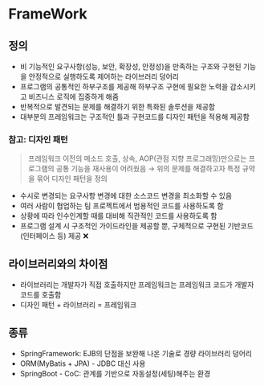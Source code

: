 # FrameWork

## 정의

- 비 기능적인 요구사항(성능, 보안, 확장성, 안정성)을 만족하는 구조와 구현된 기능을 안정적으로 실행하도록 제어하는 라이브러리 덩어리
- 프로그램의 공통적인 하부구조를 제공해 하부구조 구현에 필요한 노력을 감소시키고 비즈니스 로직에 집중하게 해줌
- 반복적으로 발견되는 문제를 해결하기 위한 특화된 솔루션을 제공함
- 대부분의 프레임워크는 구조적인 틀과 구현코드를 디자인 패턴을 적용해 제공함

### 참고: 디자인 패턴

> 프레임워크 이전의 메소드 호출, 상속, AOP(관점 지향 프로그래밍)만으로는 프로그램의 공통 기능을 재사용이 어려웠음
→ 위의 문제를 해결하고자 특정 규약을 묶어 디자인 패턴을 정의
> 
- 수시로 변경되는 요구사항 변경에 대한 소스코드 변경을 최소화할 수 있음
- 여러 사람이 협업하는 팀 프로젝트에서 범용적인 코드를 사용하도록 함
- 상황에 따라 인수인계할 때를 대비해 직관적인 코드를 사용하도록 함
- 프로그램 설계 시 구조적인 가이드라인을 제공할 뿐, 구체적으로 구현된 기반코드(인터페이스 등) 제공 ❌

## 라이브러리와의 차이점

- 라이브러리는 개발자가 직접 호출하지만 프레임워크는 프레임워크 코드가 개발자 코드를 호출함
- 디자인 패턴 + 라이브러리 = 프레임워크

## 종류

- SpringFramework: EJB의 단점을 보완해 나온 기술로 경량 라이브러리 덩어리
- ORM(MyBatis + JPA) - JDBC 대신 사용
- SpringBoot - CoC: 관계를 기반으로 자동설정(세팅)해주는 환경